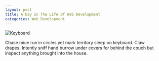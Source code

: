 ```yaml
---
layout: post
title: A Day In The Life Of Web Development
categories: Web_Development
---
```

![Keyboard](https://images.pexels.com/photos/1772123/pexels-photo-1772123.jpeg?auto=compress&cs=tinysrgb&dpr=2&h=650&w=940)

Chase mice run in circles yet mark territory sleep on keyboard. Claw drapes. Intently sniff hand burrow under covers for behind the couch but inspect anything brought into the house.
